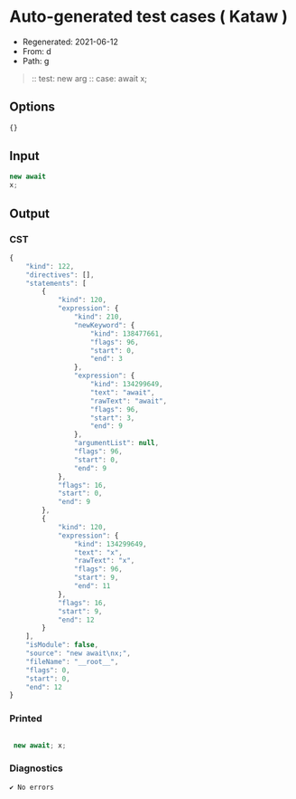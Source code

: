 # Auto-generated test cases ( Kataw )
- Regenerated: 2021-06-12
- From: d
- Path: g
> :: test: new arg
> :: case: await
>          x;
## Options

`````js
{}
`````
## Input

`````js
new await
x;
`````
## Output

### CST

```javascript
{
    "kind": 122,
    "directives": [],
    "statements": [
        {
            "kind": 120,
            "expression": {
                "kind": 210,
                "newKeyword": {
                    "kind": 138477661,
                    "flags": 96,
                    "start": 0,
                    "end": 3
                },
                "expression": {
                    "kind": 134299649,
                    "text": "await",
                    "rawText": "await",
                    "flags": 96,
                    "start": 3,
                    "end": 9
                },
                "argumentList": null,
                "flags": 96,
                "start": 0,
                "end": 9
            },
            "flags": 16,
            "start": 0,
            "end": 9
        },
        {
            "kind": 120,
            "expression": {
                "kind": 134299649,
                "text": "x",
                "rawText": "x",
                "flags": 96,
                "start": 9,
                "end": 11
            },
            "flags": 16,
            "start": 9,
            "end": 12
        }
    ],
    "isModule": false,
    "source": "new await\nx;",
    "fileName": "__root__",
    "flags": 0,
    "start": 0,
    "end": 12
}
```

### Printed

```javascript

 new await; x; 
```

### Diagnostics

```javascript
✔ No errors
```

